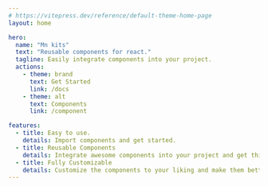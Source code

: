 ```yaml
---
# https://vitepress.dev/reference/default-theme-home-page
layout: home

hero:
  name: "Mn kits"
  text: "Reusable components for react."
  tagline: Easily integrate components into your project.
  actions:
    - theme: brand
      text: Get Started
      link: /docs
    - theme: alt
      text: Components
      link: /component

features:
  - title: Easy to use.
    details: Import components and get started.
  - title: Reusable Components
    details: Integrate awesome components into your project and get things done quickly.
  - title: Fully Customizable
    details: Customize the components to your liking and make them better.
---
```


